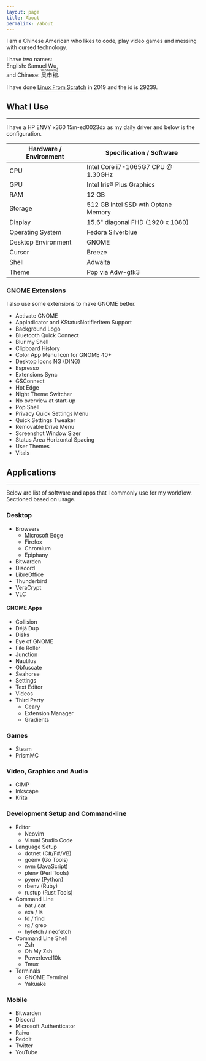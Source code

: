 ```yaml
---
layout: page
title: About
permalink: /about
---
```


I am a Chinese American who likes to code, play video games and messing with
cursed technology.

<!-- markdownlint-disable MD033 -->

I have two names:<br>
English: Samuel Wu,<br>
and Chinese: <ruby>吴申榕<rp>(</rp><rt>WūShēnRóng</rt><rp>)</rp></ruby>.

<!-- markdownlint-restore -->

I have done [Linux From Scratch](https://www.linuxfromscratch.org/) in 2019 and
the id is 29239.

## What I Use

---

I have a HP ENVY x360 15m-ed0023dx as my daily driver and below is the
configuration.

| Hardware / Environment | Specification / Software           |
| ---------------------- | ---------------------------------- |
| CPU                    | Intel Core i7-1065G7 CPU @ 1.30GHz |
| GPU                    | Intel Iris® Plus Graphics          |
| RAM                    | 12 GB                              |
| Storage                | 512 GB Intel SSD wth Optane Memory |
| Display                | 15.6" diagonal FHD (1920 x 1080)   |
| Operating System       | Fedora Silverblue                  |
| Desktop Environment    | GNOME                              |
| Cursor                 | Breeze                             |
| Shell                  | Adwaita                            |
| Theme                  | Pop via Adw-gtk3                   |

### GNOME Extensions

I also use some extensions to make GNOME better.

* Activate GNOME
* AppIndicator and KStatusNotifierItem Support
* Background Logo
* Bluetooth Quick Connect
* Blur my Shell
* Clipboard History
* Color App Menu Icon for GNOME 40+
* Desktop Icons NG (DING)
* Espresso
* Extensions Sync
* GSConnect
* Hot Edge
* Night Theme Switcher
* No overview at start-up
* Pop Shell
* Privacy Quick Settings Menu
* Quick Settings Tweaker
* Removable Drive Menu
* Screenshot Window Sizer
* Status Area Horizontal Spacing
* User Themes
* Vitals

## Applications

---

Below are list of software and apps that I commonly use for my workflow.
Sectioned based on usage.

### Desktop

* Browsers
  + Microsoft Edge
  + Firefox
  + Chromium
  + Epiphany
* Bitwarden
* Discord
* LibreOffice
* Thunderbird
* VeraCrypt
* VLC

#### GNOME Apps

* Collision
* Déjà Dup
* Disks
* Eye of GNOME
* File Roller
* Junction
* Nautilus
* Obfuscate
* Seahorse
* Settings
* Text Editor
* Videos
* Third Party
  + Geary
  + Extension Manager
  + Gradients

### Games

* Steam
* PrismMC

### Video, Graphics and Audio

* GIMP
* Inkscape
* Krita

### Development Setup and Command-line

* Editor
  + Neovim
  + Visual Studio Code
* Language Setup
  + dotnet (C#/F#/VB)
  + goenv (Go Tools)
  + nvm (JavaScript)
  + plenv (Perl Tools)
  + pyenv (Python)
  + rbenv (Ruby)
  + rustup (Rust Tools)
* Command Line
  + bat / cat
  + exa / ls
  + fd / find
  + rg / grep
  + hyfetch / neofetch
* Command Line Shell
  + Zsh
  + Oh My Zsh
  + Powerlevel10k
  + Tmux
* Terminals
  + GNOME Terminal
  + Yakuake

### Mobile

* Bitwarden
* Discord
* Microsoft Authenticator
* Raivo
* Reddit
* Twitter
* YouTube
